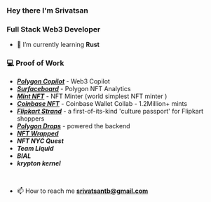 ### Hey there I'm Srivatsan 

<h3>Full Stack Web3 Developer</h3>

- 🌱 I’m currently learning **Rust**
   
### 💻 Proof of Work
  - [***Polygon Copilot***](https://copilot.polygon.technology) - Web3 Copilot
  - [***Surfaceboard***](https://surfaceboard.xyz) - Polygon NFT Analytics 
  - [***Mint NFT***](https://0xmint.io) - NFT Minter (world simplest NFT minter ) 
  - [***Coinbase NFT***](https://polygon.coinbase.com) - Coinbase Wallet Collab - 1.2Million+ mints
  - [***Flipkart Strand***](https://polygonscan.com/address/0xf5b3b9afad445d1ad3c4d45c2be6ac22dd59864e) - a first-of-its-kind 'culture passport' for Flipkart shoppers
  - [***Polygon Drops***](https://drops.polygon.technology) - powered the backend
  - [***NFT Wrapped***](https://www.producthunt.com/products/nft-wrapped)
  - ***NFT NYC Quest***
  - ***Team Liquid***
  - ***BIAL***
  - ***krypton kernel***
  
<br/>

- 📫 How to reach me **srivatsantb@gmail.com**
